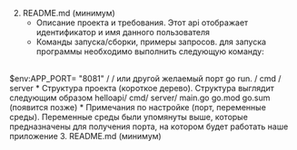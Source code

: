 2. README.md (минимум)
    * Описание проекта и требования.
Этот api отображает идентификатор и имя данного пользователя
    * Команды запуска/сборки, примеры запросов.
для запуска программы необходимо выполнить следующую команду:
<br>
$env:APP_PORT= "8081" / / или другой желаемый порт
go run. / cmd / server
    * Структура проекта (короткое дерево).
Структура выглядит следующим образом
helloapi/
  cmd/
    server/
      main.go
  go.mod
  go.sum   (появится позже)
    * Примечания по настройке (порт, переменные среды).
Переменные среды были упомянуты выше, которые предназначены для получения порта, на котором будет работать наше приложение
    3. README.md (минимум)













 
 
